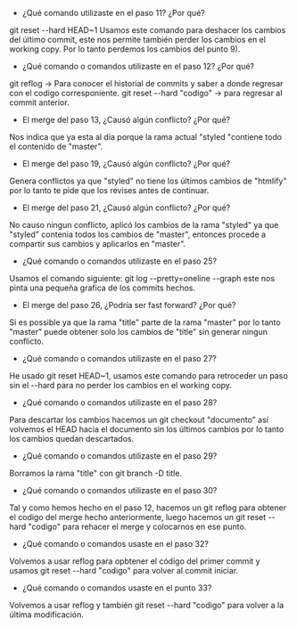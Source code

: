 - ¿Qué comando utilizaste en el paso 11? ¿Por qué?
 
git reset --hard HEAD~1
Usamos este comando para deshacer los cambios del último commit, 
este nos permite también perder los cambios en el working copy.
Por lo tanto perdemos los cambios del punto 9).
 
- ¿Qué comando o comandos utilizaste en el paso 12? ¿Por qué?

git reflog -> Para conocer el historial de commits y saber a donde
regresar con el codigo corresponiente.
git reset --hard "codigo" -> para regresar al commit anterior.
  
- El merge del paso 13, ¿Causó algún conflicto? ¿Por qué? 

Nos indica que ya esta al dia porque la rama actual "styled "contiene todo
el contenido de "master".

- El merge del paso 19, ¿Causó algún conflicto? ¿Por qué?  

Genera conflictos ya que "styled" no tiene los últimos cambios de "htmlify"
por lo tanto te pide que los revises antes de continuar.

- El merge del paso 21, ¿Causó algún conflicto? ¿Por qué?  

No causo ningun conflicto, aplicó los cambios de la rama "styled"
ya que "styled" contenia todos los cambios de "master", entonces
procede a compartir sus cambios y aplicarlos en "master".

- ¿Qué comando o comandos utilizaste en el paso 25?  

Usamos el comando siguiente: git log --pretty=oneline --graph
este nos pinta una pequeña grafica de los commits hechos.

- El merge del paso 26, ¿Podría ser fast forward? ¿Por qué? 

Si es possible ya que la rama "title" parte de la rama "master"
por lo tanto "master" puede obtener solo los cambios de "title"
sin generar ningun conflicto.

- ¿Qué comando o comandos utilizaste en el paso 27? 

He usado git reset HEAD~1, usamos este comando para retroceder un paso
sin el --hard para no perder los cambios en el working copy.

- ¿Qué comando o comandos utilizaste en el paso 28? 

Para descartar los cambios hacemos un git checkout "documento"
así volvemos el HEAD hacia el documento sin los últimos cambios
por lo tanto los cambios quedan descartados.

- ¿Qué comando o comandos utilizaste en el paso 29? 

Borramos la rama "title" con git branch -D title.

- ¿Qué comando o comandos utilizaste en el paso 30? 

Tal y como hemos hecho en el paso 12, hacemos un git reflog para
obtener el codigo del merge hecho anteriormente, luego hacemos un
git reset --hard "codigo" para rehacer el merge y colocarnos en
ese punto.

- ¿Qué comando o comandos usaste en el paso 32? 

Volvemos a usar reflog para opbtener el código del primer commit
y usamos git reset --hard "codigo" para volver al commit iniciar.

- ¿Qué comando o comandos usaste en el punto 33? 

Volvemos a usar reflog y también git reset --hard "codigo" 
para volver a la última modificación.